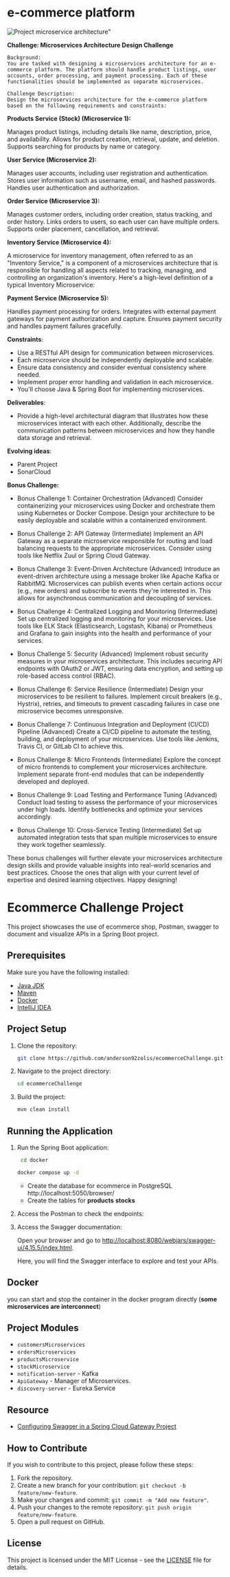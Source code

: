 # e-commerce platform

![Project microservice architecture"](https://github.com/anderson92zolis/ecommerceChallenge/blob/develop/ArchitectureMicro2.png)

**Challenge: Microservices Architecture Design Challenge**

    Background:
    You are tasked with designing a microservices architecture for an e-commerce platform. The platform should handle product listings, user accounts, order processing, and payment processing. Each of these functionalities should be implemented as separate microservices.
    
    Challenge Description:
    Design the microservices architecture for the e-commerce platform based on the following requirements and constraints:

**Products Service (Stock) (Microservice 1):**

Manages product listings, including details like name, description, price, and availability.
Allows for product creation, retrieval, update, and deletion.
Supports searching for products by name or category.

**User Service (Microservice 2):**

Manages user accounts, including user registration and authentication.
Stores user information such as username, email, and hashed passwords.
Handles user authentication and authorization.

**Order Service (Microservice 3):**

Manages customer orders, including order creation, status tracking, and order history.
Links orders to users, so each user can have multiple orders.
Supports order placement, cancellation, and retrieval.

**Inventory Service (Microservice 4):**

A microservice for inventory management, often referred to as an "Inventory Service," is a component of a microservices architecture that is responsible for handling all aspects related to tracking, managing, and controlling an organization's inventory. Here's a high-level definition of a typical Inventory Microservice:

**Payment Service (Microservice 5):**

Handles payment processing for orders.
Integrates with external payment gateways for payment authorization and capture.
Ensures payment security and handles payment failures gracefully.

**Constraints**:

-  Use a RESTful API design for communication between microservices.
-  Each microservice should be independently deployable and scalable.
-  Ensure data consistency and consider eventual consistency where needed.
-  Implement proper error handling and validation in each microservice.
-  You'll choose Java & Spring Boot for implementing microservices.

**Deliverables**:

-  Provide a high-level architectural diagram that illustrates how these microservices interact with each other. Additionally, describe the communication patterns between microservices and how they handle data storage and retrieval.

**Evolving ideas**:

-  Parent Project 
-  SonarCloud

**Bonus Challenge:**

-  Bonus Challenge 1: Container Orchestration (Advanced)
Consider containerizing your microservices using Docker and orchestrate them using Kubernetes or Docker Compose. Design your architecture to be easily deployable and scalable within a containerized environment.

-  Bonus Challenge 2: API Gateway (Intermediate)
Implement an API Gateway as a separate microservice responsible for routing and load balancing requests to the appropriate microservices. Consider using tools like Netflix Zuul or Spring Cloud Gateway.

-  Bonus Challenge 3: Event-Driven Architecture (Advanced)
Introduce an event-driven architecture using a message broker like Apache Kafka or RabbitMQ. Microservices can publish events when certain actions occur (e.g., new orders) and subscribe to events they're interested in. This allows for asynchronous communication and decoupling of services.

-  Bonus Challenge 4: Centralized Logging and Monitoring (Intermediate)
Set up centralized logging and monitoring for your microservices. Use tools like ELK Stack (Elasticsearch, Logstash, Kibana) or Prometheus and Grafana to gain insights into the health and performance of your services.

-  Bonus Challenge 5: Security (Advanced)
Implement robust security measures in your microservices architecture. This includes securing API endpoints with OAuth2 or JWT, ensuring data encryption, and setting up role-based access control (RBAC).

-  Bonus Challenge 6: Service Resilience (Intermediate)
Design your microservices to be resilient to failures. Implement circuit breakers (e.g., Hystrix), retries, and timeouts to prevent cascading failures in case one microservice becomes unresponsive.

-  Bonus Challenge 7: Continuous Integration and Deployment (CI/CD) Pipeline (Advanced)
Create a CI/CD pipeline to automate the testing, building, and deployment of your microservices. Use tools like Jenkins, Travis CI, or GitLab CI to achieve this.

-  Bonus Challenge 8: Micro Frontends (Intermediate)
Explore the concept of micro frontends to complement your microservices architecture. Implement separate front-end modules that can be independently developed and deployed.

-  Bonus Challenge 9: Load Testing and Performance Tuning (Advanced)
Conduct load testing to assess the performance of your microservices under high loads. Identify bottlenecks and optimize your services accordingly.

-  Bonus Challenge 10: Cross-Service Testing (Intermediate)
Set up automated integration tests that span multiple microservices to ensure they work together seamlessly.

These bonus challenges will further elevate your microservices architecture design skills and provide valuable insights into real-world scenarios and best practices. Choose the ones that align with your current level of expertise and desired learning objectives. Happy designing!

# Ecommerce Challenge Project

This project showcases the use of ecommerce shop, Postman, swagger to document and visualize APIs in a Spring Boot project.

## Prerequisites

Make sure you have the following installed:

- [Java JDK](https://www.oracle.com/java/technologies/javase-downloads.html)
- [Maven](https://maven.apache.org/download.cgi)
- [Docker](https://www.docker.com/get-started)
- [IntelliJ IDEA](https://www.jetbrains.com/idea/)

## Project Setup

1. Clone the repository:

    ```bash
    git clone https://github.com/anderson92zolis/ecommerceChallenge.git
    ```

2. Navigate to the project directory:

    ```bash
    cd ecommerceChallenge
    ```

3. Build the project:

    ```bash
    mvn clean install
    ```

## Running the Application

1. Run the Spring Boot application:
   ```bash
    cd docker
    ```   
    ```bash
    docker compose up -d 
    ```
   * Create the database for ecommerce in PostgreSQL http://localhost:5050/browser/
   * Create the tables for **products** **stocks** 

2. Access the Postman to check the endpoints:

3. Access the Swagger documentation:

   Open your browser and go to [http://localhost:8080/webjars/swagger-ui/4.15.5/index.html](http://localhost:8080/webjars/swagger-ui/4.15.5/index.html).

   Here, you will find the Swagger interface to explore and test your APIs.

## Docker
   
   you can start and stop the container in the docker program directly (**some microservices are interconnect**)

## Project Modules

- `customersMicroservices`
- `ordersMicroservices`
- `productsMicroservice`
- `stockMicroservice`
- `notification-server`   - Kafka
- `ApiGateway` - Manager of Microservices.
- `discovery-server` - Eureka Service

## Resource

- [Configuring Swagger in a Spring Cloud Gateway Project](https://medium.com/@pubuduc.14/swagger-openapi-specification-3-integration-with-spring-cloud-gateway-part-2-1d670d4ab69a)

## How to Contribute

If you wish to contribute to this project, please follow these steps:

1. Fork the repository.
2. Create a new branch for your contribution: `git checkout -b feature/new-feature`.
3. Make your changes and commit: `git commit -m "Add new feature"`.
4. Push your changes to the remote repository: `git push origin feature/new-feature`.
5. Open a pull request on GitHub.

## License

This project is licensed under the MIT License - see the [LICENSE](LICENSE) file for details.


